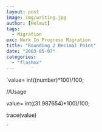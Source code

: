 ```yaml
---
layout: post
image: img/writing.jpg
author: [Helmut]
tags:
  - Migration
exc: Work In Progress Migration
title: "Rounding 2 Decimal Point"
date: "2003-05-07"
categories: 
  - "flashmx"
---
```


`value= int((number)*100)/100;

//Usage

value= int((31.987654)*100)/100;

trace(value)

`
